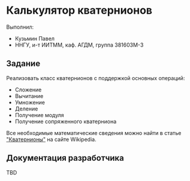 ﻿# Калькулятор кватернионов

Выполнил:

 - Кузьмин Павел
 - ННГУ, и-т ИИТММ, каф. АГДМ, группа 381603М-3

## Задание

Реализовать класс кватернионов с поддержкой основных операций:

 - Сложение
 - Вычитание
 - Умножение
 - Деление
 - Получение модуля
 - Получение сопряженного кватерниона

Все необходимые математические сведения можно найти в статье
["Кватернионы"][quaternion] на сайте Wikipedia.

## Документация разработчика

TBD

<!-- LINKS -->

[quaternion]: https://ru.wikipedia.org/wiki/%D0%9A%D0%B2%D0%B0%D1%82%D0%B5%D1%80%D0%BD%D0%B8%D0%BE%D0%BD
